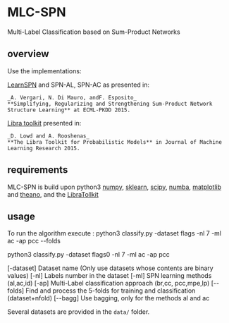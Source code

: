 # MLC-SPN
Multi-Label Classification based on Sum-Product Networks

## overview

Use the implementations:

[LearnSPN](http://homes.cs.washington.edu/~pedrod/papers/mlc13.pdf) and SPN-AL, SPN-AC as presented in:  

	_A. Vergari, N. Di Mauro, andF. Esposito_   
	**Simplifying, Regularizing and Strengthening Sum-Product Network Structure Learning** at ECML-PKDD 2015.
	
[Libra toolkit](http://libra.cs.uoregon.edu/) presented in:

	_D. Lowd and A. Rooshenas_
	**The Libra Toolkit for Probabilistic Models** in Journal of Machine Learning Research 2015.


## requirements
MLC-SPN is build upon python3 [numpy](http://www.numpy.org/),
[sklearn](http://scikit-learn.org/stable/),
[scipy](http://www.scipy.org/), [numba](http://numba.pydata.org/), [matplotlib](http://matplotlib.org/) and [theano](http://deeplearning.net/software/theano/), and the [LibraTollkit](http://libra.cs.uoregon.edu/doc/manual.pdf)

## usage

To run the algorithm execute :
python3 classify.py -dataset flags -nl 7 -ml ac  -ap pcc --folds

python3 classify.py -dataset flags0 -nl 7 -ml ac  -ap pcc 


[-dataset] Dataset name (Only use datasets whose contents are binary values)
[-nl] Labels number in the dataset
[-ml] SPN learning methods (al,ac,id)
[-ap] Multi-Label classification approach (br,cc, pcc,mpe,lp)
[--folds] Find and process the 5-folds for training and classification (dataset+nfold)
[--bagg] Use bagging, only for the methods al and ac

Several datasets are provided in the `data/` folder.